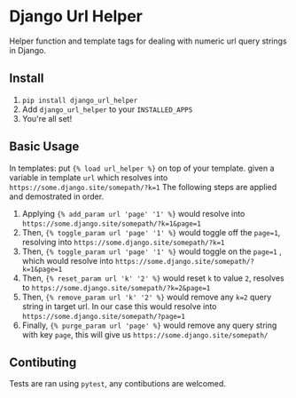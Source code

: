 Django Url Helper
===
Helper function and template tags for dealing with numeric url query strings in Django.

Install
---
1. `pip install django_url_helper`
2. Add `django_url_helper` to your `INSTALLED_APPS`
3. You're all set!

Basic Usage
---

In templates:
put `{% load url_helper %}` on top of your template.
given a variable in template `url` which resolves into `https://some.django.site/somepath/?k=1`
The following steps are applied and demostrated in order.
1. Applying `{% add_param url 'page' '1' %}` would resolve into  `https://some.django.site/somepath/?k=1&page=1`
2. Then, `{% toggle_param url 'page' '1' %}` would toggle off the `page=1`, resolving into `https://some.django.site/somepath/?k=1`
3. Then, `{% toggle_param url 'page' '1' %}` would toggle on the `page=1` , which would resolve into `https://some.django.site/somepath/?k=1&page=1`
4. Then, `{% reset_param url 'k' '2' %}` would reset `k` to value `2`, resolves to `https://some.django.site/somepath/?k=2&page=1`
5. Then, `{% remove_param url 'k' '2' %}` would remove any `k=2` query string in target url. In our case this would resolve into `https://some.django.site/somepath/?page=1`
6. Finally, `{% purge_param url 'page' %}` would remove any query string with key `page`, this will give us `https://some.django.site/somepath/`

Contibuting
---
Tests are ran using `pytest`, any contibutions are welcomed.
